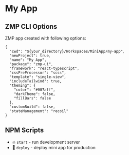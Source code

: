 # My App

## ZMP CLI Options

ZMP app created with following options:

```
{
  "cwd": "${your_directory}/Workspaces/MiniApp/my-app",
  "newProject": true,
  "name": "My App",
  "package": "zmp-ui",
  "framework": "react-typescript",
  "cssPreProcessor": "scss",
  "template": "single-view",
  "includeTailwind": true,
  "theming": {
    "color": "#007aff",
    "darkTheme": false,
    "fillBars": false
  },
  "customBuild": false,
  "stateManagement": "recoil"
}
```

## NPM Scripts

* 🔥 `start` - run development server
* 🙏 `deploy` - deploy mini app for production
